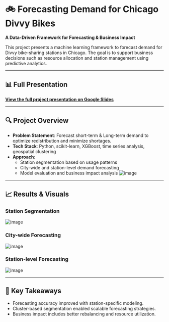 # 🚲 Forecasting Demand for Chicago Divvy Bikes

**A Data-Driven Framework for Forecasting & Business Impact**

This project presents a machine learning framework to forecast demand for Divvy bike-sharing stations in Chicago. The goal is to support business decisions such as resource allocation and station management using predictive analytics.

---

## 📊 Full Presentation

**[View the full project presentation on Google Slides]([https://docs.google.com/presentation/d/1izrE8-NNoI8iQ32XVcBCTva_F0xOp91v90jMnADu404/edit?slide=id.g3356d7ecdbb_2_354](https://docs.google.com/presentation/d/1zirE8-RNol8iQ32XVcBCTva_F0xOp91v9OjNnADu404/edit?usp=sharing))**

---

## 🔍 Project Overview

- **Problem Statement**: Forecast short-term & Long-term demand to optimize redistribution and minimize shortages.
- **Tech Stack**: Python, scikit-learn, XGBoost, time series analysis, geospatial clustering
- **Approach**:
  - Station segmentation based on usage patterns
  - City-wide and station-level demand forecasting
  - Model evaluation and business impact analysis
![image](https://github.com/user-attachments/assets/e83606e0-99c9-4c7d-bdba-1e2128d07bd2)

---

## 📈 Results & Visuals

### Station Segmentation
![image](https://github.com/user-attachments/assets/42a2d109-e2f7-46e5-b108-8d5b603ba3eb)


### City-wide Forecasting
![image](https://github.com/user-attachments/assets/f04d523d-79fa-48c2-8bc8-19f1c7a58c35)


### Station-level Forecasting
![image](https://github.com/user-attachments/assets/f6701b91-187d-4ff9-9141-0bf50047916d)


---

## 🧠 Key Takeaways

- Forecasting accuracy improved with station-specific modeling.
- Cluster-based segmentation enabled scalable forecasting strategies.
- Business impact includes better rebalancing and resource utilization.
